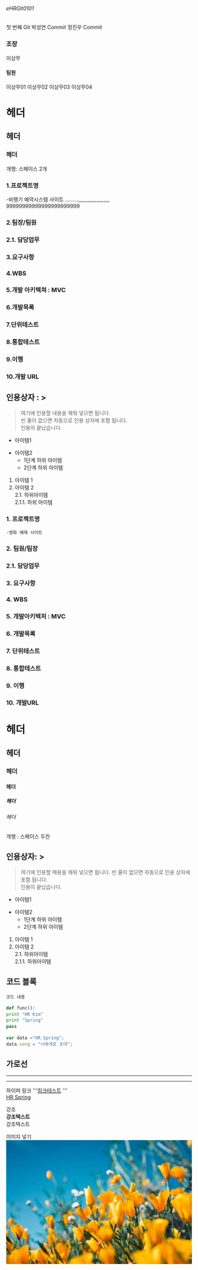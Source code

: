 
###### eHRGit0101
첫 번째 Git
박성연 Commit
정진우 Commit


### 조장
이상무

#### 팀원
이상무01
이상무02
이상무03
이상무04

# 헤더
## 헤더
### 헤더



개행: 스페이스 2개




### 1.프로젝트명
 -비행기 예약시스템 사이트 .........,,,,,,,,,,,,,,,,,,,,,  
 99999999999999999999999

### 2.팀장/팀원

### 2.1. 담당업무

### 3.요구사항

### 4.WBS

### 5.개발 아키텍쳐 : MVC

### 6.개발목록
### 7.단위테스트
### 8.통합테스트
### 9.이행 
### 10.개발 URL


## 인용상자 : >

> 여기에 인용할 내용을 채워 넣으면 됩니다.  
빈 줄이 없으면 자동으로 인용 상자에 포함 됩니다.  
인용이 끝났습니다.


- 아이템1
+ 아이템2
  - 1단계 하위 아이템
  * 2단계 하위 아이템

1. 아이템 1  
2. 아이템 2  
    2.1. 하위아이템  
      2.1.1. 하위 아이템


### 1. 프로젝트명
    -영화 예매 사이트

### 2. 팀원/팀장

### 2.1. 담당업무

### 3. 요구사항

### 4. WBS

### 5. 개발아키텍처 : MVC

### 6. 개발목록

### 7. 단위테스트

### 8. 통합테스트

### 9. 이행

### 10. 개발URL

# 헤더
## 헤더
### 헤더
#### 헤더
##### 헤더
###### 헤더

개행 : 스페이스 두칸

## 인용상자: >
> 여기에 인용할 매용을 채워 넣으면 됩니다.
빈 줄이 없으면 자동으로 인용 상자에 포함 됩니다.  
인용이 끝났습니다.

- 아이템1
+ 아이템2
  - 1단계 하위 아이템
  * 2단계 하위 아이템

1. 아이템 1  
2. 아이템 2  
    2.1. 하위아이템  
      2.1.1. 하위아이템  
      
## 코드 블록
``` 프로그래밍 언어이름
코드 내용
```

```python
def func():
print "HR Kim"
print "Spring"
pass
```

```javascript
var data ="HR Spring";
data.song = "너에게로 초대";
```

가로선
---
***
----------

하이퍼 링크
'''[링크테스트](URL "설명")
'''    
[HR Spring](https://cafe.naver.com/kndjang "SIST 강북 스프링")


강조  
__강조텍스트__  
강조텍스트






이미지 넣기  
![튤립](https://github.com/sungyeon6159/eHRGit0101/blob/master/eHRGit0101/src/sergey-shmidt-koy6FlCCy5s-unsplash.jpg "이미지설명")  

















